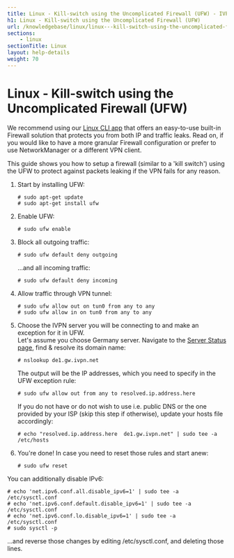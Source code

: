 ```yaml
---
title: Linux - Kill-switch using the Uncomplicated Firewall (UFW) - IVPN Help
h1: Linux - Kill-switch using the Uncomplicated Firewall (UFW)
url: /knowledgebase/linux/linux---kill-switch-using-the-uncomplicated-firewall-ufw/
sections:
    - linux
sectionTitle: Linux
layout: help-details
weight: 70
---
```

# Linux - Kill-switch using the Uncomplicated Firewall (UFW)

<div markdown="1" class="notice notice--info">
We recommend using our <a href="/apps-linux/">Linux CLI app</a> that offers an easy-to-use built-in Firewall solution that protects you from both IP and traffic leaks. Read on, if you would like to have a more granular Firewall configuration or prefer to use NetworkManager or a different VPN client.
</div>

This guide shows you how to setup a firewall (similar to a 'kill switch') using the UFW to protect against packets leaking if the VPN fails for any reason.

1.  Start by installing UFW:

    ```
    # sudo apt-get update
    # sudo apt-get install ufw
    ```

2.  Enable UFW:

    ```
    # sudo ufw enable
    ```

3.  Block all outgoing traffic:

    ```
    # sudo ufw default deny outgoing
    ```

    ...and all incoming traffic:

    ```
    # sudo ufw default deny incoming
    ```

4.  Allow traffic through VPN tunnel:

    ```
    # sudo ufw allow out on tun0 from any to any
    # sudo ufw allow in on tun0 from any to any
    ```

5.  Choose the IVPN server you will be connecting to and make an exception for it in UFW.  
    Let's assume you choose Germany server. Navigate to the [Server Status page](/status/), find & resolve its domain name:

    ```
    # nslookup de1.gw.ivpn.net
    ```

    The output will be the IP addresses, which you need to specify in the UFW exception rule:

    ```
    # sudo ufw allow out from any to resolved.ip.address.here
    ```

    If you do not have or do not wish to use i.e. public DNS or the one provided by your ISP (skip this step if otherwise), update your hosts file accordingly:

    ```
    # echo "resolved.ip.address.here  de1.gw.ivpn.net" | sudo tee -a /etc/hosts
    ```

6.  You're done! In case you need to reset those rules and start anew:

    ```
    # sudo ufw reset
    ```

You can additionally disable IPv6:

```
# echo 'net.ipv6.conf.all.disable_ipv6=1' | sudo tee -a /etc/sysctl.conf
# echo 'net.ipv6.conf.default.disable_ipv6=1' | sudo tee -a /etc/sysctl.conf
# echo 'net.ipv6.conf.lo.disable_ipv6=1' | sudo tee -a /etc/sysctl.conf
# sudo sysctl -p
```

...and reverse those changes by editing /etc/sysctl.conf, and deleting those lines.
